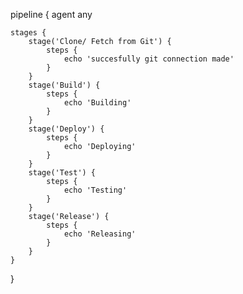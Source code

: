 pipeline {
    agent any

    stages {
        stage('Clone/ Fetch from Git') {
            steps {
                echo 'succesfully git connection made'
            }
        }
        stage('Build') {
            steps {
                echo 'Building'
            }
        }
        stage('Deploy') {
            steps {
                echo 'Deploying'
            }
        }
        stage('Test') {
            steps {
                echo 'Testing'
            }
        }
        stage('Release') {
            steps {
                echo 'Releasing'
            }
        }
    }
}
